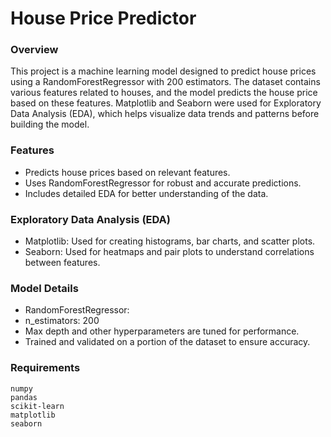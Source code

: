 # House Price Predictor
### Overview

This project is a machine learning model designed to predict house prices using a RandomForestRegressor with 200 estimators. The dataset contains various features related to houses, and the model predicts the house price based on these features. Matplotlib and Seaborn were used for Exploratory Data Analysis (EDA), which helps visualize data trends and patterns before building the model.

### Features

 - Predicts house prices based on relevant features.
 - Uses RandomForestRegressor for robust and accurate predictions.
 - Includes detailed EDA for better understanding of the data.


### Exploratory Data Analysis (EDA)

 - Matplotlib: Used for creating histograms, bar charts, and scatter plots.
 - Seaborn: Used for heatmaps and pair plots to understand correlations between features.

### Model Details

  - RandomForestRegressor:
  - n_estimators: 200
  - Max depth and other hyperparameters are tuned for performance.
  - Trained and validated on a portion of the dataset to ensure accuracy.

### Requirements

    numpy
    pandas
    scikit-learn
    matplotlib
    seaborn
